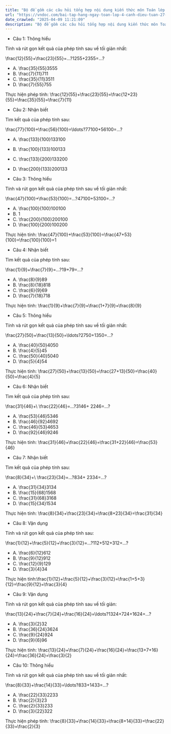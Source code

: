 ```yaml
---
title: "Bộ đề gồm các câu hỏi tổng hợp nội dung kiến thức môn Toán lớp 4 Bài 75: Luyện tập đã học ở Tuần 27 trong chương trình Toán lớp 4 Tập 2 sách Cánh Diều, giúp các em ôn tập và luyện giải các dạng bài tập Cộng các phân số cùng mẫu số Toán lớp 4. Mời các em cùng luyện tập."
url: "https://vndoc.com/bai-tap-hang-ngay-toan-lop-4-canh-dieu-tuan-27-thu-2-339179"
date_crawled: "2025-04-09 11:21:09"
description: "Bộ đề gồm các câu hỏi tổng hợp nội dung kiến thức môn Toán lớp 4 Bài 75: Luyện tập đã học ở Tuần 27 trong chương trình Toán lớp 4 Tập 2 sách Cánh Diều, giúp các em ôn tập và luyện giải các dạng bài tập Cộng các phân số cùng mẫu số Toán lớp 4. Mời các em cùng luyện tập."
---
```


* Câu 1:  Thông hiểu

Tính và rút gọn kết quả của phép tính sau về tối giản nhất:

\\frac{12}{55}+\\frac{23}{55}=...?1255+2355=...?

  * A. \\frac{35}{55}3555
  * B. \\frac{7}{11}711
  * C. \\frac{35}{11}3511
  * D. \\frac{7}{55}755



Thực hiện phép tính: \\frac{12}{55}+\\frac{23}{55}=\\frac{12+23}{55}=\\frac{35}{55}=\\frac{7}{11}

* Câu 2:  Nhận biết

Tìm kết quả của phép tính sau:

\\frac{77}{100}+\\frac{56}{100}=\\ldots?77100+56100=…?

  * A. \\frac{133}{100}133100
  * B. \\frac{100}{133}100133
  * C. \\frac{133}{200}133200
  * D. \\frac{200}{133}200133



* Câu 3:  Thông hiểu

Tính và rút gọn kết quả của phép tính sau về tối giản nhất:

\\frac{47}{100}+\\frac{53}{100}=...?47100+53100=...?

  * A. \\frac{100}{100}100100
  * B. 1 
  * C. \\frac{200}{100}200100
  * D. \\frac{100}{200}100200



Thực hiện tính: \\frac{47}{100}+\\frac{53}{100}=\\frac{47+53}{100}=\\frac{100}{100}=1

* Câu 4:  Nhận biết

Tìm kết quả của phép tính sau:

\\frac{1}{9}+\\frac{7}{9}=...?19+79=...?

  * A. \\frac{8}{9}89
  * B. \\frac{8}{18}818
  * C. \\frac{6}{9}69
  * D. \\frac{7}{18}718



Thực hiện tính: \\frac{1}{9}+\\frac{7}{9}=\\frac{1+7}{9}=\\frac{8}{9}

* Câu 5:  Thông hiểu

Tính và rút gọn kết quả của phép tính sau về tối giản nhất:

\\frac{27}{50}+\\frac{13}{50}=\\ldots?2750+1350=…?

  * A. \\frac{40}{50}4050
  * B. \\frac{4}{5}45
  * C. \\frac{50}{40}5040
  * D. \\frac{5}{4}54



Thực hiện tính: \\frac{27}{50}+\\frac{13}{50}=\\frac{27+13}{50}=\\frac{40}{50}=\\frac{4}{5}

* Câu 6:  Nhận biết

Tìm kết quả của phép tính sau:

\\frac{31}{46}+\\ \\frac{22}{46}=...?3146+ 2246=...?

  * A. \\frac{53}{46}5346
  * B. \\frac{46}{92}4692
  * C. \\frac{46}{53}4653
  * D. \\frac{92}{46}9246



Thực hiện tính: \\frac{31}{46}+\\frac{22}{46}=\\frac{31+22}{46}=\\frac{53}{46}

* Câu 7:  Nhận biết

Tìm kết quả của phép tính sau:

\\frac{8}{34}+\\ \\frac{23}{34}=...?834+ 2334=...?

  * A. \\frac{31}{34}3134
  * B. \\frac{15}{68}1568
  * C. \\frac{31}{68}3168
  * D. \\frac{15}{34}1534



Thực hiện tính: \\frac{8}{34}+\\frac{23}{34}=\\frac{8+23}{34}=\\frac{31}{34}

* Câu 8:  Vận dụng

Tính và rút gọn kết quả của phép tính sau:

\\frac{1}{12}+\\frac{5}{12}+\\frac{3}{12}=...?112+512+312=...?

  * A. \\frac{6}{12}612
  * B. \\frac{9}{12}912
  * C. \\frac{12}{9}129
  * D. \\frac{3}{4}34



Thực hiện tính:\\frac{1}{12}+\\frac{5}{12}+\\frac{3}{12}=\\frac{1+5+3}{12}=\\frac{9}{12}=\\frac{3}{4}

* Câu 9:  Vận dụng

Tính và rút gọn kết quả của phép tính sau về tối giản:

\\frac{13}{24}+\\frac{7}{24}+\\frac{16}{24}=\\ldots?1324+724+1624=…?

  * A. \\frac{3}{2}32
  * B. \\frac{36}{24}3624
  * C. \\frac{9}{24}924
  * D. \\frac{9}{6}96



Thực hiện tính: \\frac{13}{24}+\\frac{7}{24}+\\frac{16}{24}=\\frac{13+7+16}{24}=\\frac{36}{24}=\\frac{3}{2}

* Câu 10:  Thông hiểu

Tính và rút gọn kết quả của phép tính sau về tối giản nhất:

\\frac{8}{33}+\\frac{14}{33}=\\ldots?833+1433=…?

  * A. \\frac{22}{33}2233
  * B. \\frac{2}{3}23
  * C. \\frac{2}{33}233
  * D. \\frac{3}{22}322



Thực hiện phép tính: \\frac{8}{33}+\\frac{14}{33}=\\frac{8+14}{33}=\\frac{22}{33}=\\frac{2}{3}
